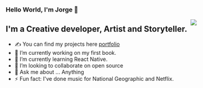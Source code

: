 ### Hello World, I'm Jorge  👋
<img align="right" src="https://res.cloudinary.com/dzepeibjw/image/upload/v1659152027/Metadata-image---alw_nrcnx6.png" />

## I'm a Creative developer, Artist and Storyteller.
- ✍ You can find my projects here [portfolio]
- 🔭 I’m currently working on my first book.
- 🌱 I’m currently learning React Native.
- 👯 I’m looking to collaborate on open source
- 💬 Ask me about ... Anything
- ⚡ Fun fact: I've done music for National Geographic and Netflix.

[portfolio]: https://www.alwaysjad.dev/

<!--
**jad-delgadillo/jad-delgadillo** is a ✨ _special_ ✨ repository because its `README.md` (this file) appears on your GitHub profile.

Here are some ideas to get you started:

- 🔭 I’m currently working on ...
- 🌱 I’m currently learning ...
- 👯 I’m looking to collaborate on ...
- 🤔 I’m looking for help with ...
- 💬 Ask me about ...
- 📫 How to reach me: ...
- 😄 Pronouns: ...
- ⚡ Fun fact: ...
-->
